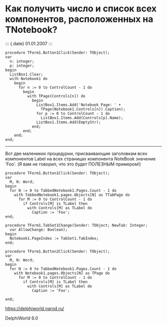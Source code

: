 Как получить число и список всех компонентов, расположенных на TNotebook?
=========================================================================

::: {.date}
01.01.2007
:::

    procedure TForm1.Button1Click(Sender: TObject);
    var
      n: integer;
      p: integer;
    begin
      ListBox1.Clear;
      with Notebook1 do
        begin
          for n := 0 to ControlCount - 1 do
            begin
              with TPage(Controls[n]) do
                begin
                  ListBox1.Items.Add('Notebook Page: ' +
                    TPage(Notebook1.Controls[n]).Caption);
                  for p := 0 to ControlCount - 1 do
                    ListBox1.Items.Add(Controls[p].Name);
                  ListBox1.Items.Add(EmptyStr);
                end;
            end;
        end;
    end;

------------------------------------------------------------------------

Вот две малениких процедурки, присваивающие заголовкам всех компонентов
Label на всех страницах компонента NoteBook значение \'Foo\'. (Я вам не
говорил, что это будет ПОЛЕЗНЫМ примером!)

    procedure TForm1.Button1Click(Sender: TObject);
    var
      M, N: Word;
    begin
      for N := 0 to TabbedNotebook1.Pages.Count - 1 do
        with TabbedNotebook1.pages.Objects[N] as TTabPage do
          for M := 0 to ControlCount - 1 do
            if Controls[M] is TLabel then
              with Controls[M] as TLabel do
                Caption := 'Foo';
    end;
     
    procedure TForm1.TabSet1Change(Sender: TObject; NewTab: Integer;
      var AllowChange: Boolean);
    begin
      Notebook1.PageIndex := TabSet1.TabIndex;
    end;
     
    procedure TForm1.Button2Click(Sender: TObject);
    var
      M, N: Word;
    begin
      for N := 0 to TabbedNotebook1.Pages.Count - 1 do
        with Notebook1.pages.Objects[N] as TPage do
          for M := 0 to ControlCount - 1 do
            if Controls[M] is TLabel then
              with Controls[M] as TLabel do
                Caption := 'Foo';
     
    end; 

<https://delphiworld.narod.ru/>

DelphiWorld 6.0
